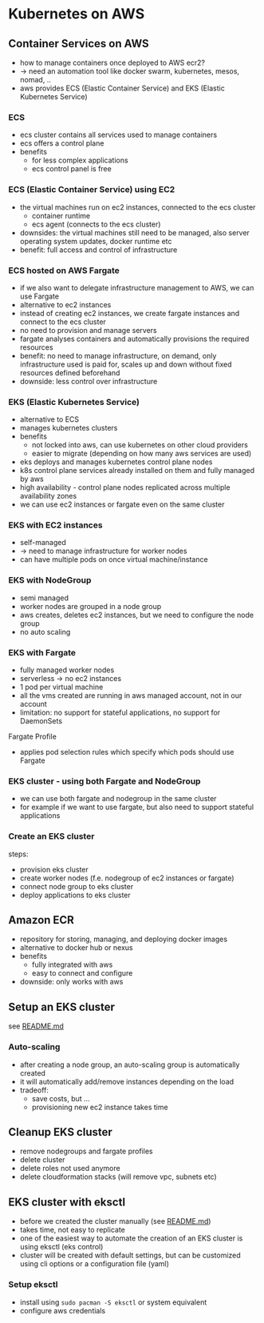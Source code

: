 # Kubernetes on AWS

## Container Services on AWS
- how to manage containers once deployed to AWS ecr2?
- -> need an automation tool like docker swarm, kubernetes, mesos, nomad, ..
- aws provides ECS (Elastic Container Service) and EKS (Elastic Kubernetes Service)

### ECS
- ecs cluster contains all services used to manage containers
- ecs offers a control plane
- benefits
  - for less complex applications
  - ecs control panel is free

### ECS (Elastic Container Service) using EC2
- the virtual machines run on ec2 instances, connected to the ecs cluster
  - container runtime
  - ecs agent (connects to the ecs cluster)
- downsides: the virtual machines still need to be managed, also server operating system updates, docker runtime etc
- benefit: full access and control of infrastructure

### ECS hosted on AWS Fargate
- if we also want to delegate infrastructure management to AWS, we can use Fargate
- alternative to ec2 instances
- instead of creating ec2 instances, we create fargate instances and connect to the ecs cluster
- no need to provision and manage servers
- fargate analyses containers and automatically provisions the required resources
- benefit: no need to manage infrastructure, on demand, only infrastructure used is paid for, scales up and down without fixed resources defined beforehand
- downside: less control over infrastructure

### EKS (Elastic Kubernetes Service)
- alternative to ECS
- manages kubernetes clusters
- benefits 
  - not locked into aws, can use kubernetes on other cloud providers
  - easier to migrate (depending on how many aws services are used)
- eks deploys and manages kubernetes control plane nodes
- k8s control plane services already installed on them and fully managed by aws
- high availability - control plane nodes replicated across multiple availability zones
- we can use ec2 instances or fargate even on the same cluster

### EKS with EC2 instances
- self-managed
- -> need to manage infrastructure for worker nodes
- can have multiple pods on once virtual machine/instance

### EKS with NodeGroup
- semi managed
- worker nodes are grouped in a node group
- aws creates, deletes ec2 instances, but we need to configure the node group
- no auto scaling

### EKS with Fargate
- fully managed worker nodes
- serverless -> no ec2 instances
- 1 pod per virtual machine
- all the vms created are running in aws managed account, not in our account
- limitation: no support for stateful applications, no support for DaemonSets

Fargate Profile
- applies pod selection rules which specify which pods should use Fargate

### EKS cluster - using both Fargate and NodeGroup
- we can use both fargate and nodegroup in the same cluster
- for example if we want to use fargate, but also need to support stateful applications

### Create an EKS cluster
steps:
- provision eks cluster
- create worker nodes (f.e. nodegroup of ec2 instances or fargate)
- connect node group to eks cluster
- deploy applications to eks cluster

## Amazon ECR
- repository for storing, managing, and deploying docker images
- alternative to docker hub or nexus
- benefits
  - fully integrated with aws
  - easy to connect and configure
- downside: only works with aws

## Setup an EKS cluster
see [README.md](..%2Fexercises%2F10_kubernetes_on_aws%2F02-create-eks-cluster%2FREADME.md)

### Auto-scaling
- after creating a node group, an auto-scaling group is automatically created
- it will automatically add/remove instances depending on the load
- tradeoff:
  - save costs, but ...
  - provisioning new ec2 instance takes time

## Cleanup EKS cluster
- remove nodegroups and fargate profiles
- delete cluster
- delete roles not used anymore
- delete cloudformation stacks (will remove vpc, subnets etc)

## EKS cluster with eksctl
- before we created the cluster manually (see [README.md](..%2Fexercises%2F10_kubernetes_on_aws%2F02-create-eks-cluster%2FREADME.md))
- takes time, not easy to replicate
- one of the easiest way to automate the creation of an EKS cluster is using eksctl (eks control)
- cluster will be created with default settings, but can be customized using cli options or a configuration file (yaml)

### Setup eksctl
- install using `sudo pacman -S eksctl` or system equivalent
- configure aws credentials
